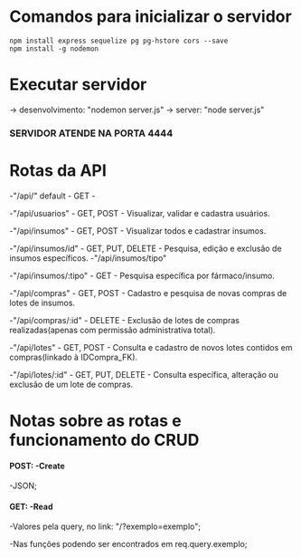 # Comandos para inicializar o servidor
    npm install express sequelize pg pg-hstore cors --save
    npm install -g nodemon

# Executar servidor 
  -> desenvolvimento: "nodemon server.js"
  -> server: "node server.js"

<h3>SERVIDOR ATENDE NA PORTA 4444<h3>

# Rotas da API
-"/api/" default - GET -

-"/api/usuarios" - GET, POST - Visualizar, validar e cadastra usuários.

-"/api/insumos" - GET, POST - Visualizar todos e cadastrar insumos.

-"/api/insumos/id" - GET, PUT, DELETE - Pesquisa, edição e exclusão de insumos específicos.
-"/api/insumos/tipo"

-"/api/insumos/:tipo" - GET - Pesquisa específica por fármaco/insumo.

-"/api/compras" - GET, POST - Cadastro e pesquisa de novas compras de lotes de insumos.

-"/api/compras/:id" - DELETE - Exclusão de lotes de compras realizadas(apenas com permissão administrativa total).

-"/api/lotes" - GET, POST - Consulta e cadastro de novos lotes contidos em compras(linkado à IDCompra_FK).

-"/api/lotes/:id" - GET, PUT, DELETE - Consulta específica, alteração ou exclusão de um lote de compras.

# Notas sobre as rotas e funcionamento do CRUD
<div>
<h4>POST: -Create</h4>
<p>-JSON;</p>
</div>
<div>
<h4>GET: -Read</h4>
<p>-Valores pela query, no link: "/?exemplo=exemplo";</p>
<p>-Nas funções podendo ser encontrados em req.query.exemplo;</p>
</div>